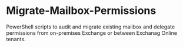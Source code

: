 # Migrate-Mailbox-Permissions
PowerShell scripts to audit and migrate existing mailbox and delegate permissions from on-premises Exchange or between Exchanag Online tenants.
